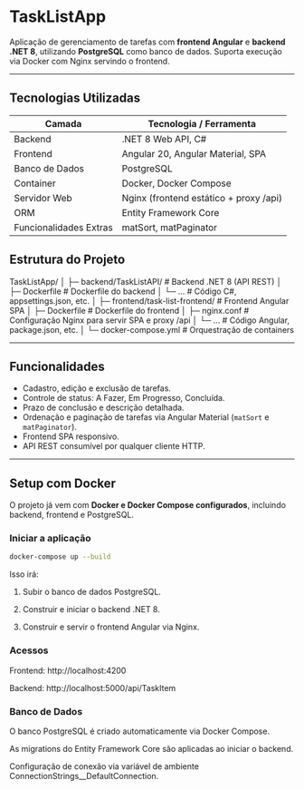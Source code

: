# TaskListApp

Aplicação de gerenciamento de tarefas com **frontend Angular** e **backend .NET 8**, utilizando **PostgreSQL** como banco de dados. Suporta execução via Docker com Nginx servindo o frontend.

---

## Tecnologias Utilizadas

| Camada         | Tecnologia / Ferramenta                   |
|----------------|-----------------------------------------|
| Backend        | .NET 8 Web API, C#                       |
| Frontend       | Angular 20, Angular Material, SPA       |
| Banco de Dados | PostgreSQL                             |
| Container      | Docker, Docker Compose                    |
| Servidor Web   | Nginx (frontend estático + proxy /api)  |
| ORM            | Entity Framework Core                     |
| Funcionalidades Extras | matSort, matPaginator             |

## Estrutura do Projeto

TaskListApp/
│
├─ backend/TaskListAPI/             # Backend .NET 8 (API REST)
│   ├─ Dockerfile                    # Dockerfile do backend
│   └─ ...                           # Código C#, appsettings.json, etc.
│
├─ frontend/task-list-frontend/     # Frontend Angular SPA
│   ├─ Dockerfile                    # Dockerfile do frontend
│   ├─ nginx.conf                    # Configuração Nginx para servir SPA e proxy /api
│   └─ ...                           # Código Angular, package.json, etc.
│
└─ docker-compose.yml               # Orquestração de containers

---

## Funcionalidades

- Cadastro, edição e exclusão de tarefas.
- Controle de status: A Fazer, Em Progresso, Concluída.
- Prazo de conclusão e descrição detalhada.
- Ordenação e paginação de tarefas via Angular Material (`matSort` e `matPaginator`).
- Frontend SPA responsivo.
- API REST consumível por qualquer cliente HTTP.

---

## Setup com Docker

O projeto já vem com **Docker e Docker Compose configurados**, incluindo backend, frontend e PostgreSQL.

### Iniciar a aplicação

```bash
docker-compose up --build
```
Isso irá:

1. Subir o banco de dados PostgreSQL.

2. Construir e iniciar o backend .NET 8.

3. Construir e servir o frontend Angular via Nginx.

### Acessos

Frontend: http://localhost:4200

Backend: http://localhost:5000/api/TaskItem

### Banco de Dados

O banco PostgreSQL é criado automaticamente via Docker Compose.

As migrations do Entity Framework Core são aplicadas ao iniciar o backend.

Configuração de conexão via variável de ambiente ConnectionStrings__DefaultConnection.